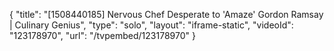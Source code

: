 {
    "title": "[1508440185] Nervous Chef Desperate to 'Amaze' Gordon Ramsay | Culinary Genius",
    "type": "solo",
    "layout": "iframe-static",
    "videoId": "123178970",
    "url": "\/tvpembed\/123178970"
}